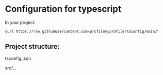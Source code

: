 # Configuration for typescript

In your project:

```sh
curl https://raw.githubusercontent.com/profilemyprofile/tsconfig/main/tsconfig.json >> tsconfig.json
```

## Project structure:

tsconfig.json


src/...